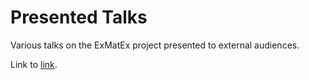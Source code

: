 Presented Talks
===============

Various talks on the ExMatEx project presented to external audiences.

Link to [link](https://github.com/exmatex/presented-talks/Cloud+X.pdf "Link").
